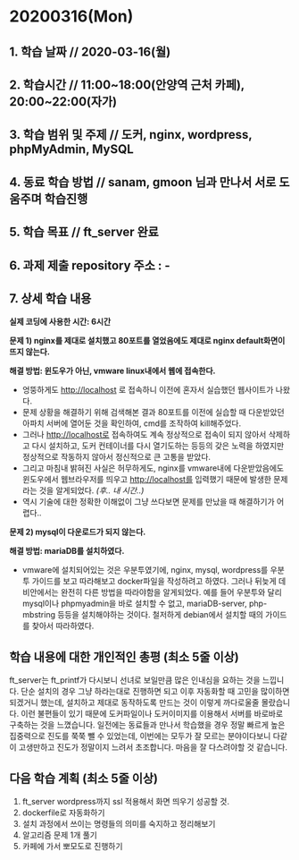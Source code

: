 # 20200316\(Mon\)

## 1. 학습 날짜 // 2020-03-16\(월\)

## 2. 학습시간 // 11:00~18:00\(안양역 근처 카페\), 20:00~22:00\(자가\)

## 3. 학습 범위 및 주제 // 도커, nginx, wordpress, phpMyAdmin, MySQL

## 4. 동료 학습 방법 // sanam, gmoon 님과 만나서 서로 도움주며 학습진행

## 5. 학습 목표 // ft\_server 완료

## 6. 과제 제출 repository 주소 : -

## 7. 상세 학습 내용

**실제 코딩에 사용한 시간: 6시간**

**문제 1\) nginx를 제대로 설치했고 80포트를 열었음에도 제대로 nginx default화면이 뜨지 않는다.**

**해결 방법: 윈도우가 아닌, vmware linux내에서 웹에 접속한다.**

* 엉뚱하게도 [http://localhost](http://localhost) 로 접속하니 이전에 혼자서 실습했던 웹사이트가 나왔다.
* 문제 상황을 해결하기 위해 검색해본 결과 80포트를 이전에 실습할 때 다운받았던 아파치 서버에 열어둔 것을 확인하여, cmd를 조작하여 kill해주었다.
* 그러나 [http://localhost로](http://localhost로) 접속하여도 계속 정상적으로 접속이 되지 않아서 삭제하고 다시 설치하고, 도커 컨테이너를 다시 열기도하는 등등의 갖은 노력을 하였지만 정상적으로 작동하지 않아서 정신적으로 큰 고통을 받았다.
* 그리고 마침내 밝혀진 사실은 허무하게도, nginx를 vmware내에 다운받았음에도 윈도우에서 웹브라우저를 띄우고 [http://localhost를](http://localhost를) 입력했기 때문에 발생한 문제라는 것을 알게되었다. _\(후.. 내 시간..\)_
* 역시 기술에 대한 정확한 이해없이 그냥 쓰다보면 문제를 만났을 때 해결하기가 어렵다..

**문제 2\) mysql이 다운로드가 되지 않는다.**

**해결 방법: mariaDB를 설치하였다.**

* vmware에 설치되어있는 것은 우분투였기에, nginx, mysql, wordpress를 우분투 가이드를 보고 따라해보고 docker파일을 작성하려고 하였다. 그러나 뒤늦게 데비안에서는 완전히 다른 방법을 따라야함을 알게되었다. 예를 들어 우분투와 달리 mysql이나 phpmyadmin을 바로 설치할 수 없고, mariaDB-server, php-mbstring 등등을 설치해야하는 것이다. 철저하게 debian에서 설치할 때의 가이드를 찾아서 따라하였다.

## 학습 내용에 대한 개인적인 총평 \(최소 5줄 이상\)

ft\_server는 ft\_printf가 다시보니 선녀로 보일만큼 많은 인내심을 요하는 것을 느낍니다. 단순 설치의 경우 그냥 하라는대로 진행하면 되고 이후 자동화할 때 고민을 많이하면 되겠거니 했는데, 설치하고 제대로 동작하도록 만드는 것이 이렇게 까다로울줄 몰랐습니다. 이런 불편들이 있기 때문에 도커파일이나 도커이미지를 이용해서 서버를 바로바로 구축하는 것을 느꼈습니다. 일전에는 동료들과 만나서 학습했을 경우 정말 빠르게 높은 집중력으로 진도를 쭉쭉 뺄 수 있었는데, 이번에는 모두가 잘 모르는 분야이다보니 다같이 고생만하고 진도가 정말이지 느려서 초조합니다. 마음을 잘 다스려야할 것 같습니다.

## 다음 학습 계획 \(최소 5줄 이상\)

1. ft\_server wordpress까지 ssl 적용해서 화면 띄우기 성공할 것.
2. dockerfile로 자동화하기
3. 설치 과정에서 쓰이는 명령들의 의미를 숙지하고 정리해보기
4. 알고리즘 문제 1개 풀기
5. 카페에 가서 뽀모도로 진행하기

